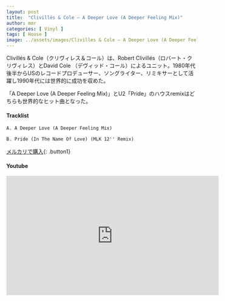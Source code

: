 ```yaml
---
layout: post
title:  "Clivillés & Cole – A Deeper Love (A Deeper Feeling Mix)"
author: mmr
categories: [ Vinyl ]
tags: [ House ]
image: ../assets/images/Clivilles & Cole – A Deeper Love (A Deeper Feeling Mix).webp
---
```


Clivillés & Cole（クリヴィレス＆コール）は、Robert Clivillés（ロバート・クリヴィレス）とDavid Cole （デヴィッド・コール）によるユニット。1980年代後半からUSのレコードプロデューサー、ソングライター、リミキサーとして活躍し1990年代には世界的に成功を収めた。

「A Deeper Love (A Deeper Feeling Mix)」とU2「Pride」のハウスremixはどちらも世界的なヒット曲となった。

#### Tracklist
```md
A. A Deeper Love (A Deeper Feeling Mix)

B. Pride (In The Name Of Love) (MLK 12'' Remix)
```

[メルカリで購入](https://jp.mercari.com/item/m61317278445?afid=6142608987){: .button1}

#### Youtube
<iframe width="560" height="315" src="https://www.youtube.com/embed/yupxyWxqGD8?si=8LKXVmqUWC07BfFd" title="YouTube video player" frameborder="0" allow="accelerometer; autoplay; clipboard-write; encrypted-media; gyroscope; picture-in-picture; web-share" referrerpolicy="strict-origin-when-cross-origin" allowfullscreen></iframe>